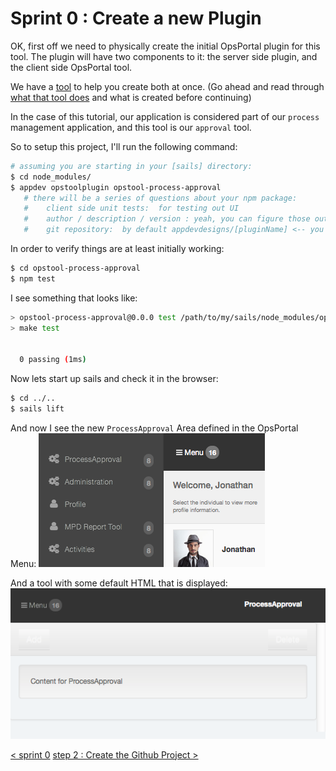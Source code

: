 # Sprint 0 : Create a new Plugin
OK, first off we need to physically create the initial OpsPortal plugin for this tool.  The plugin will have two components to it: the server side plugin, and the client side OpsPortal tool.

We have a [tool](../develop/develop_plugin_opstool.md) to help you create both at once.  (Go ahead and read through [what that tool does](../develop/develop_plugin_opstool.md) and what is created before continuing)

In the case of this tutorial, our application is considered part of our `process` management application, and this tool is our `approval` tool.

So to setup this project, I'll run the following command:
```sh
# assuming you are starting in your [sails] directory:
$ cd node_modules/
$ appdev opstoolplugin opstool-process-approval
   # there will be a series of questions about your npm package:
   #    client side unit tests:  for testing out UI
   #    author / description / version : yeah, you can figure those out
   #    git repository:  by default appdevdesigns/[pluginName] <-- you'll wanna change that to yours.
```

In order to verify things are at least initially working:
```sh
$ cd opstool-process-approval
$ npm test
```

I see something that looks like:
```sh
> opstool-process-approval@0.0.0 test /path/to/my/sails/node_modules/opstool-process-approval
> make test


  0 passing (1ms)
```

Now lets start up sails and check it in the browser:
```sh
$ cd ../..
$ sails lift
```

And now I see the new `ProcessApproval` Area defined in the OpsPortal Menu:
![Approval Tool](images/tutorial-sprint0-toolMenu.png "Overview")

And a tool with some default HTML that is displayed:
![Approval Tool](images/tutorial-sprint0-toolPlaceholder.png "Overview")

[< sprint 0](tutorial_sprint0.md)
[step 2 : Create the Github Project >](tutorial_sprint0_02_createProject.md) 
